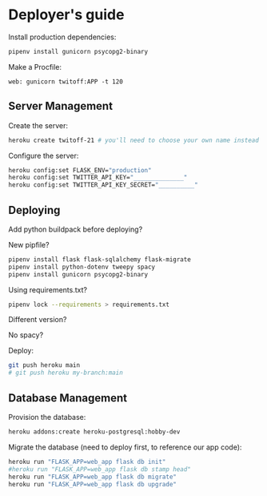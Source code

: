 # Deployer's guide


Install production dependencies:

```sh
pipenv install gunicorn psycopg2-binary
```

Make a Procfile:

    web: gunicorn twitoff:APP -t 120


## Server Management

Create the server:

```sh
heroku create twitoff-21 # you'll need to choose your own name instead of twitoff-21
```

Configure the server:

```sh
heroku config:set FLASK_ENV="production"
heroku config:set TWITTER_API_KEY="______________"
heroku config:set TWITTER_API_KEY_SECRET="__________"
```

## Deploying

Add python buildpack before deploying?

New pipfile?


```sh
pipenv install flask flask-sqlalchemy flask-migrate
pipenv install python-dotenv tweepy spacy
pipenv install gunicorn psycopg2-binary
```


Using requirements.txt?

```sh
pipenv lock --requirements > requirements.txt
```

Different version?

No spacy?



Deploy:

```sh
git push heroku main
# git push heroku my-branch:main
```



## Database Management

Provision the database:

```sh
heroku addons:create heroku-postgresql:hobby-dev
```

Migrate the database (need to deploy first, to reference our app code):

```sh
heroku run "FLASK_APP=web_app flask db init"
#heroku run "FLASK_APP=web_app flask db stamp head"
heroku run "FLASK_APP=web_app flask db migrate"
heroku run "FLASK_APP=web_app flask db upgrade"
```
